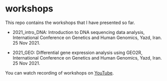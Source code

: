# workshops

This repo contains the workshops that I have presented so far.




- 2021_intro_DNA: Introduction to DNA sequencing data analysis, International Conference on Genetics and Human Genomics, Yazd, Iran. 25 Nov 2021.

- 2021_GEO: Differential gene expression analysis using GEO2R, International Conference on Genetics and Human Genomics, Yazd, Iran. 25 Nov 2021.



You can watch recording of workshops on [YouTube](https://www.youtube.com/watch?v=8SbTfKRXzrg&list=PLpJeiop-kO4C4ND6nwWMPfk2cBzpP_VRz).
